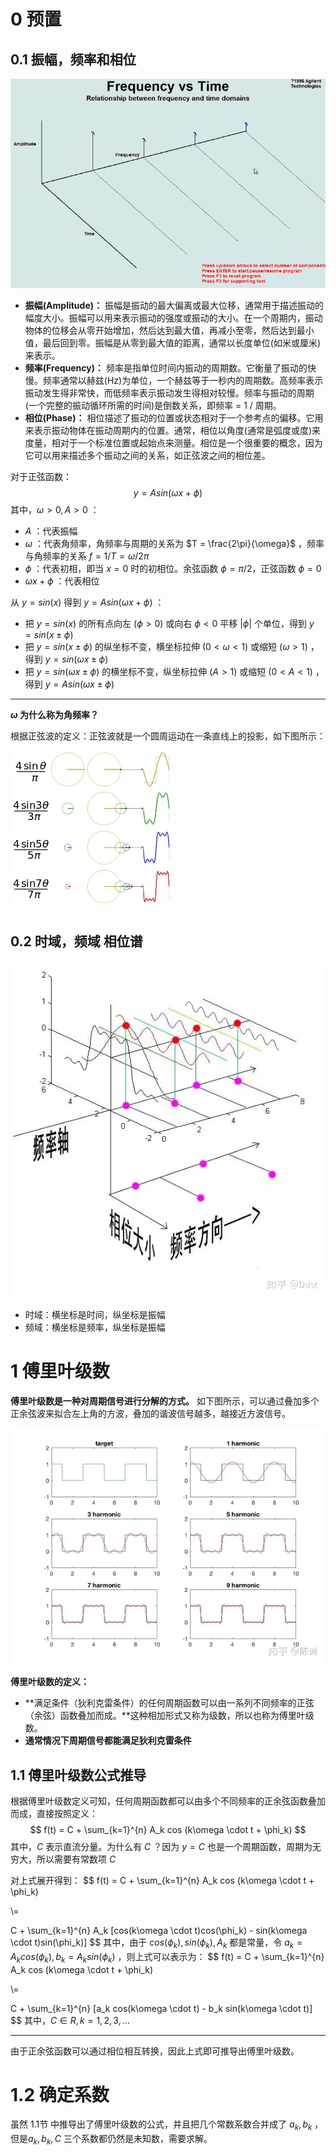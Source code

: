 # 0 预置

## 0.1 振幅，频率和相位

![动图](imgs/%E5%82%85%E9%87%8C%E5%8F%B6%E5%8F%98%E6%8D%A2/v2-3cd648a468b5bc48d8046007014b8f13_b.gif)

- **振幅(Amplitude)：** 振幅是振动的最大偏离或最大位移，通常用于描述振动的幅度大小。振幅可以用来表示振动的强度或振动的大小。在一个周期内，振动物体的位移会从零开始增加，然后达到最大值，再减小至零，然后达到最小值，最后回到零。振幅是从零到最大值的距离，通常以长度单位(如米或厘米)来表示。
- **频率(Frequency)：** 频率是指单位时间内振动的周期数。它衡量了振动的快慢。频率通常以赫兹(Hz)为单位，一个赫兹等于一秒内的周期数。高频率表示振动发生得非常快，而低频率表示振动发生得相对较慢。频率与振动的周期(一个完整的振动循环所需的时间)是倒数关系，即频率 = 1 / 周期。
- **相位(Phase)：** 相位描述了振动的位置或状态相对于一个参考点的偏移。它用来表示振动物体在振动周期内的位置。通常，相位以角度(通常是弧度或度)来度量，相对于一个标准位置或起始点来测量。相位是一个很重要的概念，因为它可以用来描述多个振动之间的关系，如正弦波之间的相位差。

对于正弦函数：
$$
y = A sin(\omega x + \phi)
$$
其中，$\omega > 0, A > 0$ ：

- $A$ ：代表振幅
- $\omega$ ：代表角频率，角频率与周期的关系为 $T = \frac{2\pi}{\omega}$ ，频率与角频率的关系 $f = 1/T = \omega / 2\pi$
- $\phi$ ：代表初相，即当 $x = 0$ 时的初相位。余弦函数 $\phi = \pi/2$，正弦函数 $\phi = 0$
- $\omega x + \phi$ ：代表相位

从 $y = sin(x)$ 得到 $y = Asin(\omega x + \phi)$ ：

- 把 $y=sin(x)$ 的所有点向左 ($\phi > 0$) 或向右 $\phi < 0$ 平移 $|\phi|$ 个单位，得到 $y = sin(x \pm \phi)$ 
- 把 $y = sin(x \pm \phi)$ 的纵坐标不变，横坐标拉伸 ($0 < \omega < 1$) 或缩短 ($\omega > 1$) ，得到  $y = sin(\omega x \pm \phi)$ 
- 把 $y = sin(\omega x \pm \phi)$ 的横坐标不变，纵坐标拉伸 ($A > 1$) 或缩短 ($0 <A < 1$) ，得到 $y = A sin(\omega x \pm \phi)$ 

---

**$\omega$ 为什么称为角频率？**

根据正弦波的定义：正弦波就是一个圆周运动在一条直线上的投影，如下图所示：

![img](imgs/%E5%82%85%E9%87%8C%E5%8F%B6%E5%8F%98%E6%8D%A2/841476e8e15e1d08114b65c50b741930_720w.webp)

## 0.2 时域，频域 相位谱

![img](imgs/%E5%82%85%E9%87%8C%E5%8F%B6%E5%8F%98%E6%8D%A2/v2-425002b63ab364727c03e09f015e20f5_720w.webp)

- 时域：横坐标是时间，纵坐标是振幅
- 频域：横坐标是频率，纵坐标是振幅

# 1 傅里叶级数

**傅里叶级数是一种对周期信号进行分解的方式。** 如下图所示，可以通过叠加多个正余弦波来拟合左上角的方波，叠加的谐波信号越多，越接近方波信号。

![img](imgs/%E5%82%85%E9%87%8C%E5%8F%B6%E5%8F%98%E6%8D%A2/v2-b8a8d81b4179657a17e04096f615df8a_720w.webp)

**傅里叶级数的定义：** 

- **满足条件（狄利克雷条件）的任何周期函数可以由一系列不同频率的正弦（余弦）函数叠加而成。**这种相加形式又称为级数，所以也称为傅里叶级数。
- **通常情况下周期信号都能满足狄利克雷条件**

## 1.1 傅里叶级数公式推导

根据傅里叶级数定义可知，任何周期函数都可以由多个不同频率的正余弦函数叠加而成，直接按照定义：
$$
f(t) = C + \sum_{k=1}^{n} A_k cos (k\omega \cdot t + \phi_k)
$$
其中，$C$ 表示直流分量。为什么有 $C$ ？因为 $y= C$ 也是一个周期函数，周期为无穷大，所以需要有常数项 $C$

对上式展开得到：
$$
f(t) = C + \sum_{k=1}^{n} A_k cos (k\omega \cdot t + \phi_k)

\\=

C + \sum_{k=1}^{n} A_k [cos(k\omega \cdot t)cos(\phi_k) -  sin(k\omega \cdot t)sin(\phi_k)]
$$
其中，由于 $cos(\phi_k), sin(\phi_k), A_k$ 都是常量，令 $a_k = A_k cos(\phi_k), b_k = A_k sin(\phi_k)$ ，则上式可以表示为：
$$
f(t) = C + \sum_{k=1}^{n} A_k cos (k\omega \cdot t + \phi_k)

\\=

C + \sum_{k=1}^{n} [a_k cos(k\omega \cdot t) -  b_k sin(k\omega \cdot t)]
$$
其中，$C \in R, k = 1,2,3,...$

---

由于正余弦函数可以通过相位相互转换，因此上式即可推导出傅里叶级数。

# 1.2 确定系数

虽然 1.1节 中推导出了傅里叶级数的公式，并且把几个常数系数合并成了 $a_k, b_k$ ，但是$a_k, b_k, C$ 三个系数都仍然是未知数，需要求解。

